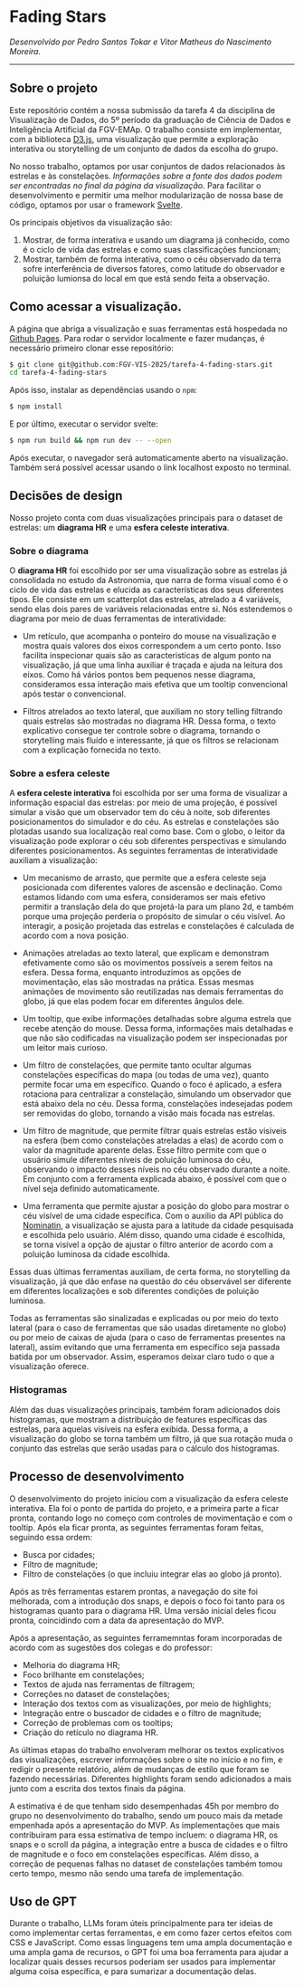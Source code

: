 # Fading Stars

*Desenvolvido por Pedro Santos Tokar e Vitor Matheus do Nascimento Moreira.*

-------------------------------------------------------------------------------

## Sobre o projeto

Este repositório contém a nossa submissão da tarefa 4 da disciplina de Visualização
de Dados, do 5º período da graduação de Ciência de Dados e Inteligência Artificial
da FGV-EMAp. O trabalho consiste em implementar, com a biblioteca
[D3.js](https://d3js.org/), uma visualização que permite a exploração interativa
ou storytelling de um conjunto de dados da escolha do grupo.

No nosso trabalho, optamos por usar conjuntos de dados relacionados
às estrelas e às constelações. _Informações sobre a fonte dos dados podem ser
encontradas no final da página da visualização._ Para facilitar o desenvolvimento
e permitir uma melhor modularização de nossa base de código, optamos por usar o
framework [Svelte](https://svelte.dev/).

Os principais objetivos da visualização são:

1. Mostrar, de forma interativa e usando um diagrama já conhecido, como é o
ciclo de vida das estrelas e como suas classificações funcionam;
2. Mostrar, também de forma interativa, como o céu observado da terra sofre
interferência de diversos fatores, como latitude do observador e poluição
lumionsa do local em que está sendo feita a observação.

## Como acessar a visualização.

A página que abriga a visualização e suas ferramentas está hospedada no
[Github Pages](https://fgv-vis-2025.github.io/tarefa-4-fading-stars/). Para rodar
o servidor localmente e fazer mudanças, é necessário primeiro clonar esse repositório:

```bash
$ git clone git@github.com:FGV-VIS-2025/tarefa-4-fading-stars.git
cd tarefa-4-fading-stars
```

Após isso, instalar as dependências usando o `npm`:

```bash
$ npm install
```

E por último, executar o servidor svelte:

```bash
$ npm run build && npm run dev -- --open
```
Após executar, o navegador será automaticamente aberto na visualização. Também será
possível acessar usando o link localhost exposto no terminal.

## Decisões de design

Nosso projeto conta com duas visualizações principais para o dataset de estrelas:
um **diagrama HR** e uma **esfera celeste interativa**.

### Sobre o diagrama

O **diagrama HR** foi escolhido por ser uma visualização sobre as estrelas já
consolidada no estudo da Astronomia, que narra de forma visual como é o ciclo de
vida das estrelas e elucida as características dos seus diferentes tipos. Ele consiste
em um scatterplot das estrelas, atrelado a 4 variáveis, sendo elas dois pares de
variáveis relacionadas entre si. Nós estendemos o diagrama por meio de duas
ferramentas de interatividade:

- Um retículo, que acompanha o ponteiro do mouse na visualização e mostra quais
valores dos eixos correspondem a um certo ponto. Isso facilita inspecionar quais
são as caracteristicas de algum ponto na visualização, já que uma linha auxiliar
é traçada e ajuda na leitura dos eixos. Como há vários pontos bem pequenos nesse
diagrama, consideramos essa interação mais efetiva que um tooltip convencional
após testar o convencional.

- Filtros atrelados ao texto lateral, que auxiliam no story telling filtrando
quais estrelas são mostradas no diagrama HR. Dessa forma, o texto explicativo
consegue ter controle sobre o diagrama, tornando o storytelling mais fluído e
interessante, já que os filtros se relacionam com a explicação fornecida no texto.

### Sobre a esfera celeste

A **esfera celeste interativa** foi escolhida por ser uma forma de visualizar
a informação espacial das estrelas: por meio de uma projeção, é possível simular
a visão que um observador tem do céu à noite, sob diferentes posicionamentos do
simulador e do céu. As estrelas e constelações são plotadas usando sua localização
real como base. Com o globo, o leitor da visualização pode explorar o céu
sob diferentes perspectivas e simulando diferentes posicionamentos. As seguintes
ferramentas de interatividade auxiliam a visualização:

- Um mecanismo de arrasto, que permite que a esfera celeste seja posicionada
com diferentes valores de ascensão e declinação. Como estamos lidando com uma
esfera, consideramos ser mais efetivo permitir a translação dela do que projetá-la
para um plano 2d, e também porque uma projeção perderia o propósito de simular o
céu visível. Ao interagir, a posição projetada das estrelas e constelações é
calculada de acordo com a nova posição.

- Animações atreladas ao texto lateral, que explicam e demonstram efetivamente
como são os movimentos possíveis a serem feitos na esfera. Dessa forma, enquanto
introduzimos as opções de movimentação, elas são mostradas na prática. Essas mesmas
animações de movimento são reutilizadas nas demais ferramentas do globo, já que
elas podem focar em diferentes ângulos dele.

- Um tooltip, que exibe informações detalhadas sobre alguma estrela que recebe
atenção do mouse. Dessa forma, informações mais detalhadas e que não são codificadas
na visualização podem ser inspecionadas por um leitor mais curioso.

- Um filtro de constelações, que permite tanto ocultar algumas constelações
específicas do mapa (ou todas de uma vez), quanto permite focar uma em específico.
Quando o foco é aplicado, a esfera rotaciona para centralizar a constelação,
simulando um observador que está abaixo dela no céu. Dessa forma, constelações
indesejadas podem ser removidas do globo, tornando a visão mais focada nas estrelas.

- Um filtro de magnitude, que permite filtrar quais estrelas estão visiveis na
esfera (bem como constelações atreladas a elas) de acordo com o valor da magnitude
aparente delas. Esse filtro permite com que o usuário simule diferentes níveis
de poluição luminosa do céu, observando o impacto desses níveis no céu observado
durante a noite. Em conjunto com a ferramenta explicada abaixo, é possível com que
o nível seja definido automaticamente.

- Uma ferramenta que permite ajustar a posição do globo para mostrar o céu visível
de uma cidade específica. Com o auxilio da API pública do
[Nominatin](https://nominatim.org/release-docs/develop/api/Search/), a visualização
se ajusta para a latitude da cidade pesquisada e escolhida pelo usuário. Além disso,
quando uma cidade é escolhida, se torna visível a opção de ajustar o filtro anterior
de acordo com a poluição luminosa da cidade escolhida.

Essas duas últimas ferramentas auxiliam, de certa forma, no storytelling da
visualização, já que dão enfase na questão do céu observável ser diferente em
diferentes localizações e sob diferentes condições de poluição luminosa.

Todas as ferramentas são sinalizadas e explicadas ou por meio do texto lateral
(para o caso de ferramentas que são usadas diretamente no globo) ou por meio de
caixas de ajuda (para o caso de ferramentas presentes na lateral), assim evitando
que uma ferramenta em específico seja passada batida por um observador. Assim,
esperamos deixar claro tudo o que a visualização oferece.

### Histogramas

Além das duas visualizações principais, também foram adicionados dois histogramas,
que mostram a distribuição de features específicas das estrelas, para aquelas
visíveis na esfera exibida. Dessa forma, a visualização do globo se torna também
um filtro, já que sua rotação muda o conjunto das estrelas que serão usadas
para o cálculo dos histogramas.

## Processo de desenvolvimento

O desenvolvimento do projeto iniciou com a visualização da esfera celeste interativa.
Ela foi o ponto de partida do projeto, e a primeira parte a ficar pronta, contando
logo no começo com controles de movimentação e com o tooltip. Após ela ficar pronta,
as seguintes ferramentas foram feitas, seguindo essa ordem:

- Busca por cidades;
- Filtro de magnitude;
- Filtro de constelações (o que incluiu integrar elas ao globo já pronto).

Após as três ferramentas estarem prontas, a navegação do site foi melhorada, com
a introdução dos snaps, e depois o foco foi tanto para os histogramas quanto para
o diagrama HR. Uma versão inicial deles ficou pronta, coincidindo com a data da
apresentação do MVP.

Após a apresentação, as seguintes ferramemntas foram incorporadas de acordo com
as sugestões dos colegas e do professor:

- Melhoria do diagrama HR;
- Foco brilhante em constelações;
- Textos de ajuda nas ferramentas de filtragem;
- Correções no dataset de constelações;
- Interação dos textos com as visualizações, por meio de highlights;
- Integração entre o buscador de cidades e o filtro de magnitude;
- Correção de problemas com os tooltips;
- Criação do retículo no diagrama HR.

As últimas etapas do trabalho envolveram melhorar os textos explicativos das
visualizações, escrever informações sobre o site no início e no fim, e redigir
o presente relatório, além de mudanças de estilo que foram se fazendo necessárias.
Diferentes highlights foram sendo adicionados a mais junto com a escrita dos textos
finais da página.

A estimativa é de que tenham sido desempenhadas 45h por membro do grupo no
desenvolvimento do trabalho, sendo um pouco mais da metade empenhada após a apresentação
do MVP. As implementações que mais contribuiram para essa estimativa de tempo incluem:
o diagrama HR, os snaps e o scroll da página, a integração entre a busca de
cidades e o filtro de magnitude e o foco em constelações específicas. Além disso,
a correção de pequenas falhas no dataset de constelações também tomou certo tempo,
mesmo não sendo uma tarefa de implementação.

## Uso de GPT

Durante o trabalho, LLMs foram úteis principalmente para ter ideias de como
implementar certas ferramentas, e em como fazer certos efeitos com CSS e JavaScript.
Como essas linguagens tem uma ampla documentação e uma ampla gama de recursos, o
GPT foi uma boa ferramenta para ajudar a localizar quais desses recursos poderiam
ser usados para implementar alguma coisa específica, e para sumarizar a documentação
delas.
